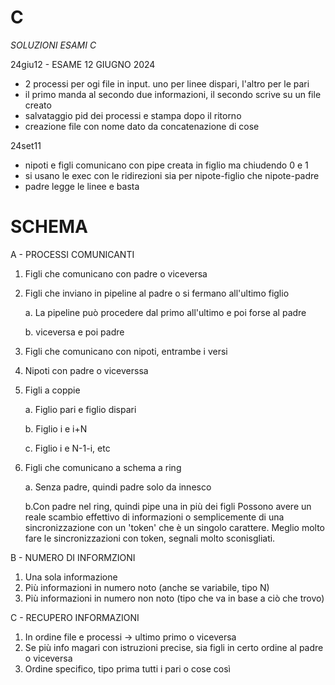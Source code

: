 # C

*SOLUZIONI ESAMI C*

24giu12 - ESAME 12 GIUGNO 2024
- 2 processi per ogi file in input. uno per linee dispari, l'altro per le pari
- il primo manda al secondo due informazioni, il secondo  scrive su un file creato
- salvataggio pid dei processi e stampa dopo il ritorno
- creazione file con nome dato da concatenazione di cose

24set11
- nipoti e figli comunicano con pipe creata in figlio ma chiudendo 0 e 1
- si usano le exec con le ridirezioni sia per nipote-figlio che nipote-padre
- padre legge le linee e basta

  
# SCHEMA 
A - PROCESSI COMUNICANTI
1. Figli che comunicano con padre o viceversa
2. Figli che inviano in pipeline al padre o si fermano all'ultimo figlio

   a. La pipeline può procedere dal primo all'ultimo e poi forse al padre
   
   b. viceversa e poi padre
4. Figli che comunicano con nipoti, entrambe i versi
5. Nipoti con padre o viceverssa
6. Figli a coppie

   a. Figlio pari e figlio dispari

   b. Figlio i e i+N

   c. Figlio i e N-1-i, etc
8. Figli che comunicano a schema a ring

   a. Senza padre, quindi padre solo da innesco 

   b.Con padre nel ring, quindi pipe una in più dei figli 
Possono avere un reale scambio effettivo di informazioni o semplicemente di una sincronizzazione con un 'token' che è un singolo carattere. Meglio molto fare le sincronizzazioni con token, segnali molto sconisgliati.

B - NUMERO DI INFORMZIONI
1. Una sola informazione
2. Più informazioni in numero noto (anche se variabile, tipo N)
3. Più informazioni in numero non noto (tipo che va in base a ciò che trovo)

C - RECUPERO INFORMAZIONI
1. In ordine file e processi -> ultimo primo o viceversa
2. Se più info magari con istruzioni precise, sia figli in certo ordine al padre o viceversa
3. Ordine specifico, tipo prima tutti i pari o cose così
